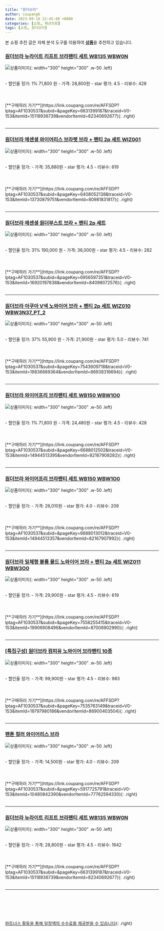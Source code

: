 ```yaml
---
title: "원더브라"
author: coupang6
date: 2023-09-18 22:45:40 +0800
categories: [쇼핑, 패션의류]
tags: [쇼핑, 원더브라]
---
```


본 쇼핑 추천 글은 자체 분석 도구를 이용하여 [**상품**](https://link.coupang.com/a/bao1ui)을 추천하고 있습니다.

### [원더브라 뉴라이트 리프트 브라팬티 세트 WB135 WBW0N](https://link.coupang.com/re/AFFSDP?lptag=AF1030537&subid=&pageKey=6631399187&traceid=V0-153&itemId=15118936739&vendorItemId=82340692677)

![상품이미지](https://thumbnail6.coupangcdn.com/thumbnails/remote/230x230ex/image/retail/images/2022/07/08/14/5/2e6d30c8-0fa2-4175-a416-f33ebd18ad12.jpg){: width="300" height="300" .w-50 .left}


<br>
- 할인율 정가: 1%  71,800   원
- 가격: 28,800원
- star 평가: 4.5
- 리뷰수: 428
<br>
<br>
<br>
<br>
[**구매하러 가기**](https://link.coupang.com/re/AFFSDP?lptag=AF1030537&subid=&pageKey=6631399187&traceid=V0-153&itemId=15118936739&vendorItemId=82340692677){: .right}
<br>
<br>

---

### [원더브라 에센셜 와이어리스 브라렛 브라 + 팬티 2p 세트 WIZ001](https://link.coupang.com/re/AFFSDP?lptag=AF1030537&subid=&pageKey=6408052138&traceid=V0-153&itemId=13730879751&vendorItemId=80981831817)

![상품이미지](https://thumbnail6.coupangcdn.com/thumbnails/remote/230x230ex/image/retail/images/8685254455706228-78f0da03-ca32-405e-b01a-ce6b676aa1c3.jpg){: width="300" height="300" .w-50 .left}


<br>
- 할인율 정가: 
- 가격: 35,880원
- star 평가: 4.5
- 리뷰수: 619
<br>
<br>
<br>
<br>
[**구매하러 가기**](https://link.coupang.com/re/AFFSDP?lptag=AF1030537&subid=&pageKey=6408052138&traceid=V0-153&itemId=13730879751&vendorItemId=80981831817){: .right}
<br>
<br>

---

### [원더브라 에센셜 원더부스트 브라 + 팬티 2p 세트](https://link.coupang.com/re/AFFSDP?lptag=AF1030537&subid=&pageKey=6956597351&traceid=V0-153&itemId=16920197838&vendorItemId=84098072576)

![상품이미지](https://thumbnail8.coupangcdn.com/thumbnails/remote/230x230ex/image/rs_quotation_api/jnpnile9/951ad88330544453bac5517643c94cbc.jpg){: width="300" height="300" .w-50 .left}


<br>
- 할인율 정가: 31%  190,000   원
- 가격: 36,000원
- star 평가: 4.5
- 리뷰수: 282
<br>
<br>
<br>
<br>
[**구매하러 가기**](https://link.coupang.com/re/AFFSDP?lptag=AF1030537&subid=&pageKey=6956597351&traceid=V0-153&itemId=16920197838&vendorItemId=84098072576){: .right}
<br>
<br>

---

### [원더브라 아쿠아 V넥 노와이어 브라 + 팬티 2p 세트 WIZ010 WBW3N37_PT_2](https://link.coupang.com/re/AFFSDP?lptag=AF1030537&subid=&pageKey=7543609718&traceid=V0-153&itemId=19836689364&vendorItemId=86938316694)

![상품이미지](https://thumbnail9.coupangcdn.com/thumbnails/remote/230x230ex/image/retail/images/2023/08/21/9/8/930af81f-4136-4e3c-acee-812db6d5d925.jpg){: width="300" height="300" .w-50 .left}


<br>
- 할인율 정가: 37%  55,900   원
- 가격: 21,900원
- star 평가: 5.0
- 리뷰수: 741
<br>
<br>
<br>
<br>
[**구매하러 가기**](https://link.coupang.com/re/AFFSDP?lptag=AF1030537&subid=&pageKey=7543609718&traceid=V0-153&itemId=19836689364&vendorItemId=86938316694){: .right}
<br>
<br>

---

### [원더브라 와이어프리 브라팬티 세트 WB150 WBW1O0](https://link.coupang.com/re/AFFSDP?lptag=AF1030537&subid=&pageKey=6688012502&traceid=V0-153&itemId=14944513395&vendorItemId=82167908282)

![상품이미지](https://thumbnail9.coupangcdn.com/thumbnails/remote/230x230ex/image/retail/images/2022/06/24/17/4/b97b0239-013a-4e54-a10d-5026763d7520.jpg){: width="300" height="300" .w-50 .left}


<br>
- 할인율 정가: 1%  71,800   원
- 가격: 24,480원
- star 평가: 4.5
- 리뷰수: 428
<br>
<br>
<br>
<br>
[**구매하러 가기**](https://link.coupang.com/re/AFFSDP?lptag=AF1030537&subid=&pageKey=6688012502&traceid=V0-153&itemId=14944513395&vendorItemId=82167908282){: .right}
<br>
<br>

---

### [원더브라 와이어프리 브라팬티 세트 WB150 WBW1O0](https://link.coupang.com/re/AFFSDP?lptag=AF1030537&subid=&pageKey=6688013012&traceid=V0-153&itemId=14944513357&vendorItemId=82167907992)

![상품이미지](https://thumbnail6.coupangcdn.com/thumbnails/remote/230x230ex/image/retail/images/2022/06/24/17/5/779aca42-727a-4055-9f3c-199a97a3c6d7.jpg){: width="300" height="300" .w-50 .left}


<br>
- 할인율 정가: 
- 가격: 26,010원
- star 평가: 4.0
- 리뷰수: 209
<br>
<br>
<br>
<br>
[**구매하러 가기**](https://link.coupang.com/re/AFFSDP?lptag=AF1030537&subid=&pageKey=6688013012&traceid=V0-153&itemId=14944513357&vendorItemId=82167907992){: .right}
<br>
<br>

---

### [원더브라 일체형 볼륨 몰드 노와이어 브라 + 팬티 2p 세트 WIZ011 WBW3O0](https://link.coupang.com/re/AFFSDP?lptag=AF1030537&subid=&pageKey=7558255415&traceid=V0-153&itemId=19906908496&vendorItemId=87006902990)

![상품이미지](https://thumbnail10.coupangcdn.com/thumbnails/remote/230x230ex/image/retail/images/2023/08/28/10/8/cb7af769-18c3-4ee1-97cb-6d0b73243202.jpg){: width="300" height="300" .w-50 .left}


<br>
- 할인율 정가: 
- 가격: 29,900원
- star 평가: 4.5
- 리뷰수: 619
<br>
<br>
<br>
<br>
[**구매하러 가기**](https://link.coupang.com/re/AFFSDP?lptag=AF1030537&subid=&pageKey=7558255415&traceid=V0-153&itemId=19906908496&vendorItemId=87006902990){: .right}
<br>
<br>

---

### [[특집구성] 원더브라 컴피유 노와이어 브라팬티 10종](https://link.coupang.com/re/AFFSDP?lptag=AF1030537&subid=&pageKey=7535763149&traceid=V0-153&itemId=19797980186&vendorItemId=86900403504)

![상품이미지](https://thumbnail7.coupangcdn.com/thumbnails/remote/230x230ex/image/vendor_inventory/f2c9/0ac8bbceb79b20422771b119aaa6fcc1c338ad0422ffd8204fdb0af36c3e.jpg){: width="300" height="300" .w-50 .left}


<br>
- 할인율 정가: 
- 가격: 99,900원
- star 평가: 4.5
- 리뷰수: 983
<br>
<br>
<br>
<br>
[**구매하러 가기**](https://link.coupang.com/re/AFFSDP?lptag=AF1030537&subid=&pageKey=7535763149&traceid=V0-153&itemId=19797980186&vendorItemId=86900403504){: .right}
<br>
<br>

---

### [팬톤 컬러 와이어리스 브라](https://link.coupang.com/re/AFFSDP?lptag=AF1030537&subid=&pageKey=5917725791&traceid=V0-153&itemId=10480842390&vendorItemId=77762594330)

![상품이미지](https://thumbnail7.coupangcdn.com/thumbnails/remote/230x230ex/image/retail/images/1461809755813064-bf165bbd-9c00-48de-88ee-7ad33aa300c0.jpg){: width="300" height="300" .w-50 .left}


<br>
- 할인율 정가: 
- 가격: 14,500원
- star 평가: 4.0
- 리뷰수: 209
<br>
<br>
<br>
<br>
[**구매하러 가기**](https://link.coupang.com/re/AFFSDP?lptag=AF1030537&subid=&pageKey=5917725791&traceid=V0-153&itemId=10480842390&vendorItemId=77762594330){: .right}
<br>
<br>

---

### [원더브라 뉴라이트 리프트 브라팬티 세트 WB135 WBW0N](https://link.coupang.com/re/AFFSDP?lptag=AF1030537&subid=&pageKey=6631399187&traceid=V0-153&itemId=15118936739&vendorItemId=82340692677)

![상품이미지](https://thumbnail6.coupangcdn.com/thumbnails/remote/230x230ex/image/retail/images/2022/07/08/14/5/2e6d30c8-0fa2-4175-a416-f33ebd18ad12.jpg){: width="300" height="300" .w-50 .left}


<br>
- 할인율 정가: 
- 가격: 28,800원
- star 평가: 4.5
- 리뷰수: 1642
<br>
<br>
<br>
<br>
[**구매하러 가기**](https://link.coupang.com/re/AFFSDP?lptag=AF1030537&subid=&pageKey=6631399187&traceid=V0-153&itemId=15118936739&vendorItemId=82340692677){: .right}
<br>
<br>

---
<br><br><br><br><br> [파트너스 활동을 통해 일정액의 수수료를 제공받을 수 있습니다](https://link.coupang.com/a/bao1ui){: .right}